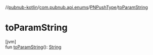 //[pubnub-kotlin](../../../index.md)/[com.pubnub.api.enums](../index.md)/[PNPushType](index.md)/[toParamString](to-param-string.md)

# toParamString

[jvm]\
fun [toParamString](to-param-string.md)(): [String](https://kotlinlang.org/api/latest/jvm/stdlib/kotlin/-string/index.html)
